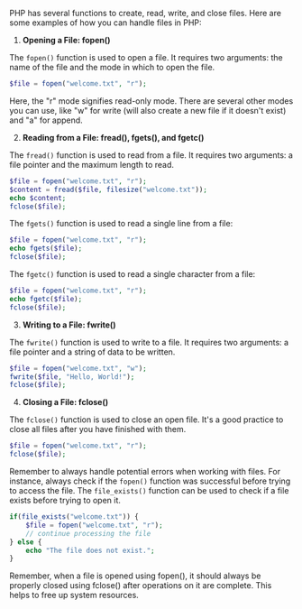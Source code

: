 PHP has several functions to create, read, write, and close files. Here are some examples of how you can handle files in PHP:

1. **Opening a File: fopen()**
   
The `fopen()` function is used to open a file. It requires two arguments: the name of the file and the mode in which to open the file.

```php
$file = fopen("welcome.txt", "r");
```

Here, the "r" mode signifies read-only mode. There are several other modes you can use, like "w" for write (will also create a new file if it doesn't exist) and "a" for append.

2. **Reading from a File: fread(), fgets(), and fgetc()**

The `fread()` function is used to read from a file. It requires two arguments: a file pointer and the maximum length to read.

```php
$file = fopen("welcome.txt", "r");
$content = fread($file, filesize("welcome.txt"));
echo $content;
fclose($file);
```

The `fgets()` function is used to read a single line from a file:

```php
$file = fopen("welcome.txt", "r");
echo fgets($file);
fclose($file);
```

The `fgetc()` function is used to read a single character from a file:

```php
$file = fopen("welcome.txt", "r");
echo fgetc($file);
fclose($file);
```

3. **Writing to a File: fwrite()**

The `fwrite()` function is used to write to a file. It requires two arguments: a file pointer and a string of data to be written.

```php
$file = fopen("welcome.txt", "w");
fwrite($file, "Hello, World!");
fclose($file);
```

4. **Closing a File: fclose()**

The `fclose()` function is used to close an open file. It's a good practice to close all files after you have finished with them.

```php
$file = fopen("welcome.txt", "r");
fclose($file);
```

Remember to always handle potential errors when working with files. For instance, always check if the `fopen()` function was successful before trying to access the file. The `file_exists()` function can be used to check if a file exists before trying to open it.

```php
if(file_exists("welcome.txt")) {
    $file = fopen("welcome.txt", "r");
    // continue processing the file
} else {
    echo "The file does not exist.";
}
```

Remember, when a file is opened using fopen(), it should always be properly closed using fclose() after operations on it are complete. This helps to free up system resources.